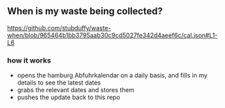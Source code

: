 ## When is my waste being collected?
  https://github.com/stubduffy/waste-when/blob/965464b1bb3795aab30c9cd5027fe342d4aeef6c/cal.json#L1-L6
  
  ### how it works
  - opens the hamburg Abfuhrkalendar on a daily basis, and fills in my details to see the latest dates
  - grabs the relevant dates and stores them
  - pushes the update back to this repo
  
